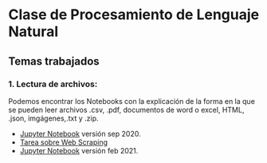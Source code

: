 # Clase de Procesamiento de Lenguaje Natural

## Temas trabajados

### 1. Lectura de archivos:
Podemos encontrar los Notebooks con la explicación de la forma en la que se pueden leer archivos .csv, .pdf, documentos de word o excel, HTML, .json, imgágenes,.txt y .zip.

* [Jupyter Notebook](https://github.com/AlejandraTM/NLP-Class/blob/master/Clase1-Lectura-Archivos/Clase%202.%2022%20de%20agosto..ipynb) versión sep 2020.
* [Tarea sobre Web Scraping](https://github.com/AlejandraTM/NLP-Class/blob/master/Clase1-Lectura-Archivos/Taller2-MorseSy.ipynb)
* [Jupyter Notebook](https://github.com/AlejandraTM/NLP-Class/blob/master/Clase2-Lectura-de-archivos(V2.0)/Clase-2-25-febrero.ipynb) versión feb 2021.



